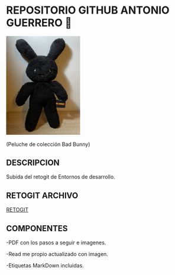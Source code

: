 # REPOSITORIO GITHUB ANTONIO GUERRERO 🐰


<img src="IMG_3089.jpeg" alt="imagen portada" width="200"/>

(Peluche de colección Bad Bunny)

## DESCRIPCION
Subida del retogit de Entornos de desarrollo.

## RETOGIT ARCHIVO
[RETOGIT](RETOGIT.pdf)

## COMPONENTES
-PDF con los pasos a seguir e imagenes.

-Read me propio actualizado con imagen.

-Etiquetas MarkDown incluidas.
